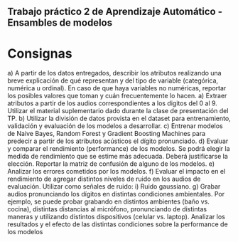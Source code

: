 ## Trabajo práctico 2 de Aprendizaje Automático - Ensambles de modelos

# Consignas

a) A partir de los datos entregados, describir los atributos realizando una breve explicación de qué representan y del tipo de variable (categórica, numérica u ordinal). En caso de que haya variables no numéricas, reportar los posibles valores que toman y cuán frecuentemente lo hacen.
a) Extraer atributos a partir de los audios correspondientes a los digitos del 0 al 9. Utilizar el material suplementario dado durante la clase de presentación del TP.
b) Utilizar la división de datos provista en el dataset para entrenamiento, validación y evaluación de los modelos a desarrollar.
c) Entrenar modelos de Naive Bayes, Random Forest y Gradient Boosting Machines para predecir a partir de los atributos acústicos el dígito pronunciado.
d) Evaluar y comparar el rendimiento (performance) de los modelos. Se podrá elegir la medida de rendimiento que se estime más adecuada. Deberá justificarse la elección. Reportar la matriz de confusión de alguno de los modelos.
e) Analizar los errores cometidos por los modelos.
f) Evaluar el impacto en el rendimiento de agregar distintos niveles de ruido en los audios de evaluación. Utilizar como señales de ruido:
i) Ruido gaussiano.
g) Grabar audios pronunciando los dígitos en distintas condiciones ambientales. Por ejemplo, se puede probar grabando en distintos ambientes (baño vs. cocina), distintas distancias al micrófono, pronunciando de distintas maneras y utilizando distintos dispositivos (celular vs. laptop). Analizar los resultados y el efecto de las distintas
condiciones sobre la performance de los modelos
